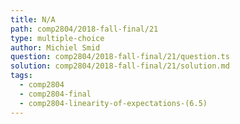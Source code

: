 ```yaml
---
title: N/A
path: comp2804/2018-fall-final/21
type: multiple-choice
author: Michiel Smid
question: comp2804/2018-fall-final/21/question.ts
solution: comp2804/2018-fall-final/21/solution.md
tags:
  - comp2804
  - comp2804-final
  - comp2804-linearity-of-expectations-(6.5)
---
```

